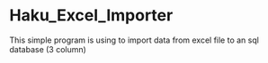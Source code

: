 # Haku_Excel_Importer
This simple program is using to import data from excel file to an sql database (3 column)
